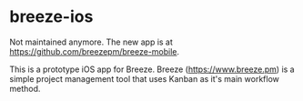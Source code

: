 breeze-ios
==========

Not maintained anymore. The new app is at https://github.com/breezepm/breeze-mobile.

This is a prototype iOS app for Breeze.
Breeze (https://www.breeze.pm) is a simple project management tool that uses Kanban as it's main workflow method.


